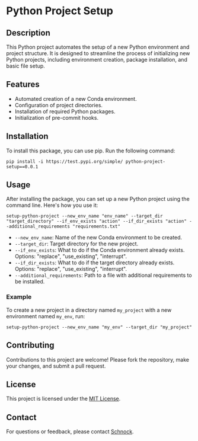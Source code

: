 # Python Project Setup

## Description

This Python project automates the setup of a new Python environment and project structure. It is designed to streamline the process of initializing new Python projects, including environment creation, package installation, and basic file setup.

## Features

- Automated creation of a new Conda environment.
- Configuration of project directories.
- Installation of required Python packages.
- Initialization of pre-commit hooks.

## Installation

To install this package, you can use pip. Run the following command:

    pip install -i https://test.pypi.org/simple/ python-project-setup==0.0.1


## Usage

After installing the package, you can set up a new Python project using the command line. Here's how you use it:

    setup-python-project --new_env_name "env_name" --target_dir "target_directory" --if_env_exists "action" --if_dir_exists "action" --additional_requirements "requirements.txt"

- `--new_env_name`: Name of the new Conda environment to be created.
- `--target_dir`: Target directory for the new project.
- `--if_env_exists`: What to do if the Conda environment already exists. Options: "replace", "use_existing", "interrupt".
- `--if_dir_exists`: What to do if the target directory already exists. Options: "replace", "use_existing", "interrupt".
- `--additional_requirements`: Path to a file with additional requirements to be installed.

### Example

To create a new project in a directory named `my_project` with a new environment named `my_env`, run:

    setup-python-project --new_env_name "my_env" --target_dir "my_project"

## Contributing

Contributions to this project are welcome! Please fork the repository, make your changes, and submit a pull request.

## License

This project is licensed under the [MIT License](LICENSE).

## Contact

For questions or feedback, please contact [Schnock](schnock.art@gmail.com).
